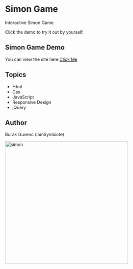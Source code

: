 
# Simon Game
Interactive Simon Game.

Click the demo to try it out by yourself.

## Simon Game Demo

You can view the site here
[Click Me](https://iamsymbiote.github.io/Simon-Game/)

## Topics

- Html
- Css
- JavaScript
- Responsive Design
- jQuery


## Author

Burak Guvenc (iamSymbiote)

[<img alt="simon" width="400px" src="https://upload.wikimedia.org/wikipedia/commons/c/cd/Simon_Electronic_Game.jpg" />](SimonGame)



